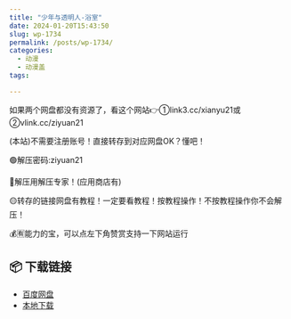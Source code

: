 ```yaml
---
title: "少年与透明人-浴室"
date: 2024-01-20T15:43:50
slug: wp-1734
permalink: /posts/wp-1734/
categories:
  - 动漫
  - 动漫盖
tags:

---
```


如果两个网盘都没有资源了，看这个网站👉①link3.cc/xianyu21或②vlink.cc/ziyuan21

(本站)不需要注册账号！直接转存到对应网盘OK？懂吧！

🟢解压密码:ziyuan21

🔵解压用解压专家！(应用商店有)

🟡转存的链接网盘有教程！一定要看教程！按教程操作！不按教程操作你不会解压！

💰🈶能力的宝，可以点左下角赞赏支持一下网站运行

## 📦 下载链接
- [百度网盘](https://blziyuan21.com/pay-download/1734?key=4dd06d401b&down_id=0)
- [本地下载](https://blziyuan21.com/pay-download/1734?key=4dd06d401b&down_id=1)

